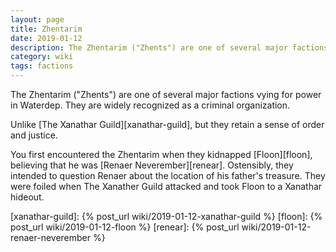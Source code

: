 ```yaml
---
layout: page
title: Zhentarim
date: 2019-01-12
description: The Zhentarim ("Zhents") are one of several major factions vying for power in Waterdep. They are widely recognized as a criminal organization.
category: wiki
tags: factions
---
```


The Zhentarim ("Zhents") are one of several major factions vying for power in Waterdep. They are widely recognized as a criminal organization.

Unlike [The Xanathar Guild][xanathar-guild], but they retain a sense of order and justice.

You first encountered the Zhentarim when they kidnapped [Floon][floon], believing that he was [Renaer Neverember][renear]. Ostensibly, they intended to question Renaer about the location of his father's treasure. They were foiled when The Xanather Guild attacked and took Floon to a Xanathar hideout.

[xanathar-guild]: {% post_url wiki/2019-01-12-xanathar-guild %}
[floon]: {% post_url wiki/2019-01-12-floon %}
[renear]: {% post_url wiki/2019-01-12-renaer-neverember %}
